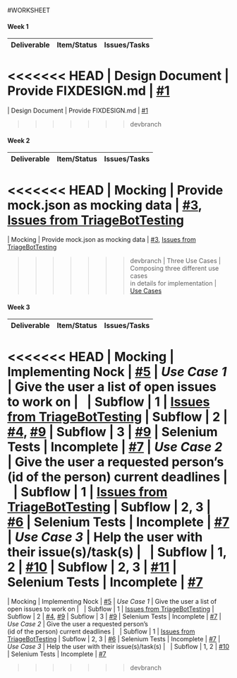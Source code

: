 #WORKSHEET
#### Week 1

| Deliverable   | Item/Status   |  Issues/Tasks
| ------------- | ------------  |  ------------
<<<<<<< HEAD
| Design Document | Provide FIXDESIGN.md    | [#1](https://github.ncsu.edu/maalbash/DeveloperTriage/issues/1)
=======
| Design Document | Provide FIXDESIGN.md    | [#1](https://github.ncsu.edu/maalbash/DeveloperTriage#1)
>>>>>>> devbranch

#### Week 2

| Deliverable   | Item/Status   |  Issues/Tasks
| ------------- | ------------  |  ------------
<<<<<<< HEAD
| Mocking         | Provide mock.json as mocking data |  [#3](https://github.ncsu.edu/maalbash/DeveloperTriage/issues/3), [Issues from TriageBotTesting](https://github.ncsu.edu/hqtu/TriageBotTesting)
=======
| Mocking         | Provide mock.json as mocking data |  [#3](https://github.ncsu.edu/maalbash/DeveloperTriage#3), [Issues from TriageBotTesting](https://github.ncsu.edu/hqtu/TriageBotTesting)
>>>>>>> devbranch
| Three Use Cases   | Composing three different use cases </br> in details for implementation | [Use Cases](https://github.ncsu.edu/maalbash/DeveloperTriage/blob/master/TriageBot_UseCases.md)

#### Week 3

| Deliverable   | Item/Status   |  Issues/Tasks
| ------------- | ------------  |  ------------
<<<<<<< HEAD
| Mocking         | Implementing Nock | [#5](https://github.ncsu.edu/maalbash/DeveloperTriage/issues/5)
| *Use Case 1*      | Give the user a list of open issues to work on   | &nbsp;
| Subflow           | 1               |  [Issues from TriageBotTesting](https://github.ncsu.edu/hqtu/TriageBotTesting)
| Subflow           | 2               |  [#4](https://github.ncsu.edu/maalbash/DeveloperTriage/issues/4), [#9]( https://github.ncsu.edu/maalbash/DeveloperTriage/issues/9)
| Subflow           | 3               |  [#9]( https://github.ncsu.edu/maalbash/DeveloperTriage/issues/9)
| Selenium Tests    | Incomplete      |  [#7]( https://github.ncsu.edu/maalbash/DeveloperTriage/issues/7)
| *Use Case 2*      | Give the user a requested person’s</br>(id of the person) current deadlines | &nbsp;
| Subflow           | 1               |  [Issues from TriageBotTesting](https://github.ncsu.edu/hqtu/TriageBotTesting)
| Subflow           | 2, 3            |  [#6](https://github.ncsu.edu/maalbash/DeveloperTriage/issues/6)
| Selenium Tests    | Incomplete      |  [#7]( https://github.ncsu.edu/maalbash/DeveloperTriage/issues/7)
| *Use Case 3*      | Help the user with their issue(s)/task(s)   | &nbsp;
| Subflow           | 1, 2            |  [#10]( https://github.ncsu.edu/maalbash/DeveloperTriage/issues/10)
| Subflow           | 2, 3            |  [#11](https://github.ncsu.edu/maalbash/DeveloperTriage/issues/11)
| Selenium Tests    | Incomplete      |  [#7]( https://github.ncsu.edu/maalbash/DeveloperTriage/issues/7)
=======
| Mocking         | Implementing Nock | [#5](https://github.ncsu.edu/maalbash/DeveloperTriage#5)
| *Use Case 1*      | Give the user a list of open issues to work on   | &nbsp;
| Subflow           | 1               |  [Issues from TriageBotTesting](https://github.ncsu.edu/hqtu/TriageBotTesting)
| Subflow           | 2               |  [#4](https://github.ncsu.edu/maalbash/DeveloperTriage#4), [#9]( https://github.ncsu.edu/maalbash/DeveloperTriage#9)
| Subflow           | 3               |  [#9]( https://github.ncsu.edu/maalbash/DeveloperTriage#9)
| Selenium Tests    | Incomplete      |  [#7]( https://github.ncsu.edu/maalbash/DeveloperTriage#7)
| *Use Case 2*      | Give the user a requested person’s</br>(id of the person) current deadlines | &nbsp;
| Subflow           | 1               |  [Issues from TriageBotTesting](https://github.ncsu.edu/hqtu/TriageBotTesting)
| Subflow           | 2, 3            |  [#6](https://github.ncsu.edu/maalbash/DeveloperTriage#6)
| Selenium Tests    | Incomplete      |  [#7]( https://github.ncsu.edu/maalbash/DeveloperTriage#7)
| *Use Case 3*      | Help the user with their issue(s)/task(s)   | &nbsp;
| Subflow           | 1, 2            |  [#10]( https://github.ncsu.edu/maalbash/DeveloperTriage#10)
| Selenium Tests    | Incomplete      |  [#7]( https://github.ncsu.edu/maalbash/DeveloperTriage#7)
>>>>>>> devbranch


